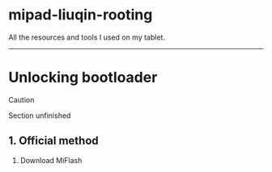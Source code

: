 # mipad-liuqin-rooting
All the resources and tools I used on my tablet.

---
# Unlocking bootloader
> [!CAUTION]
> Section unfinished
## 1. Official method
1. Download MiFlash
